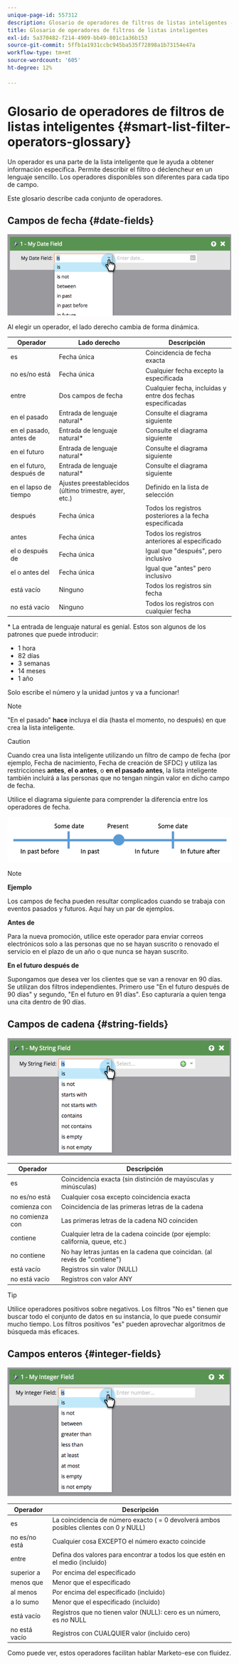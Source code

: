 ```yaml
---
unique-page-id: 557312
description: Glosario de operadores de filtros de listas inteligentes - Documentos de Marketo - Documentación del producto
title: Glosario de operadores de filtros de listas inteligentes
exl-id: 5a370482-f214-4909-bb49-801c1a36b153
source-git-commit: 5ffb1a1931ccbc945ba535f72898a1b73154e47a
workflow-type: tm+mt
source-wordcount: '605'
ht-degree: 12%

---
```


# Glosario de operadores de filtros de listas inteligentes {#smart-list-filter-operators-glossary}

Un operador es una parte de la lista inteligente que le ayuda a obtener información específica. Permite describir el filtro o déclencheur en un lenguaje sencillo. Los operadores disponibles son diferentes para cada tipo de campo.

Este glosario describe cada conjunto de operadores.

## Campos de fecha {#date-fields}

![](assets/image2014-9-10-17-3a15-3a47.png)

Al elegir un operador, el lado derecho cambia de forma dinámica.

| Operador | Lado derecho | Descripción |
|---|---|---|
| es | Fecha única | Coincidencia de fecha exacta |
| no es/no está | Fecha única | Cualquier fecha excepto la especificada |
| entre | Dos campos de fecha | Cualquier fecha, incluidas y entre dos fechas especificadas |
| en el pasado | Entrada de lenguaje natural&#42; | Consulte el diagrama siguiente |
| en el pasado, antes de | Entrada de lenguaje natural&#42; | Consulte el diagrama siguiente |
| en el futuro | Entrada de lenguaje natural&#42; | Consulte el diagrama siguiente |
| en el futuro, después de | Entrada de lenguaje natural&#42; | Consulte el diagrama siguiente |
| en el lapso de tiempo | Ajustes preestablecidos (último trimestre, ayer, etc.) | Definido en la lista de selección |
| después | Fecha única | Todos los registros posteriores a la fecha especificada |
| antes | Fecha única | Todos los registros anteriores al especificado |
| el o después de | Fecha única | Igual que &quot;después&quot;, pero inclusivo |
| el o antes del | Fecha única | Igual que &quot;antes&quot; pero inclusivo |
| está vacío | Ninguno | Todos los registros sin fecha |
| no está vacío | Ninguno | Todos los registros con cualquier fecha |

&#42; La entrada de lenguaje natural es genial. Estos son algunos de los patrones que puede introducir:

* 1 hora
* 82 días
* 3 semanas
* 14 meses
* 1 año

Solo escribe el número y la unidad juntos y va a funcionar!

>[!NOTE]
>
>&quot;En el pasado&quot; **hace** incluya el día (hasta el momento, no después) en que crea la lista inteligente.

>[!CAUTION]
>
>Cuando crea una lista inteligente utilizando un filtro de campo de fecha (por ejemplo, Fecha de nacimiento, Fecha de creación de SFDC) y utiliza las restricciones **antes**, **el o antes**, o **en el pasado antes**, la lista inteligente también incluirá a las personas que no tengan ningún valor en dicho campo de fecha.

Utilice el diagrama siguiente para comprender la diferencia entre los operadores de fecha.

![](assets/image2014-9-10-17-3a15-3a58.png)

>[!NOTE]
>
>**Ejemplo**
>
>Los campos de fecha pueden resultar complicados cuando se trabaja con eventos pasados y futuros. Aquí hay un par de ejemplos.
>
>**Antes de**
>
>Para la nueva promoción, utilice este operador para enviar correos electrónicos solo a las personas que no se hayan suscrito o renovado el servicio en el plazo de un año o que nunca se hayan suscrito.
>
>**En el futuro después de**
>
>Supongamos que desea ver los clientes que se van a renovar en 90 días. Se utilizan dos filtros independientes. Primero use &quot;En el futuro después de 90 días&quot; y segundo, &quot;En el futuro en 91 días&quot;. Eso capturaría a quien tenga una cita dentro de 90 días.

## Campos de cadena {#string-fields}

![](assets/image2014-9-10-17-3a16-3a6.png)

| Operador | Descripción |
|---|---|
| es | Coincidencia exacta (sin distinción de mayúsculas y minúsculas) |
| no es/no está | Cualquier cosa excepto coincidencia exacta |
| comienza con | Coincidencia de las primeras letras de la cadena |
| no comienza con | Las primeras letras de la cadena NO coinciden |
| contiene | Cualquier letra de la cadena coincide (por ejemplo: california, queue, etc.) |
| no contiene | No hay letras juntas en la cadena que coincidan. (al revés de &quot;contiene&quot;) |
| está vacío | Registros sin valor (NULL) |
| no está vacío | Registros con valor ANY |

>[!TIP]
>
>Utilice operadores positivos sobre negativos. Los filtros &quot;No es&quot; tienen que buscar todo el conjunto de datos en su instancia, lo que puede consumir mucho tiempo. Los filtros positivos &quot;es&quot; pueden aprovechar algoritmos de búsqueda más eficaces.

## Campos enteros {#integer-fields}

![](assets/image2014-9-10-17-3a16-3a14.png)

<table> 
 <thead> 
  <tr> 
   <th colspan="1" rowspan="1">Operador</th> 
   <th colspan="1" rowspan="1">Descripción</th> 
  </tr> 
 </thead> 
 <tbody> 
  <tr> 
   <td colspan="1" rowspan="1">es</td> 
   <td colspan="1" rowspan="1">La coincidencia de número exacto ( = 0 devolverá ambos posibles clientes con 0 <em>y</em> NULL)</td> 
  </tr> 
  <tr> 
   <td colspan="1" rowspan="1">no es/no está</td> 
   <td colspan="1" rowspan="1">Cualquier cosa EXCEPTO el número exacto coincide</td> 
  </tr> 
  <tr> 
   <td colspan="1" rowspan="1">entre</td> 
   <td colspan="1" rowspan="1">Defina dos valores para encontrar a todos los que estén en el medio (incluido)</td> 
  </tr> 
  <tr> 
   <td colspan="1" rowspan="1">superior a</td> 
   <td colspan="1" rowspan="1">Por encima del especificado</td> 
  </tr> 
  <tr> 
   <td colspan="1" rowspan="1">menos que</td> 
   <td colspan="1" rowspan="1">Menor que el especificado</td> 
  </tr> 
  <tr> 
   <td colspan="1" rowspan="1">al menos</td> 
   <td colspan="1" rowspan="1">Por encima del especificado (incluido)</td> 
  </tr> 
  <tr> 
   <td colspan="1" rowspan="1">a lo sumo</td> 
   <td colspan="1" rowspan="1">Menor que el especificado (incluido)</td> 
  </tr> 
  <tr> 
   <td colspan="1" rowspan="1">está vacío</td> 
   <td colspan="1" rowspan="1">Registros que no tienen valor (NULL): cero es un número, es <em>no</em> NULL</td> 
  </tr> 
  <tr> 
   <td colspan="1" rowspan="1">no está vacío</td> 
   <td colspan="1" rowspan="1">Registros con CUALQUIER valor (incluido cero)</td> 
  </tr> 
 </tbody> 
</table>

Como puede ver, estos operadores facilitan hablar Marketo-ese con fluidez.
